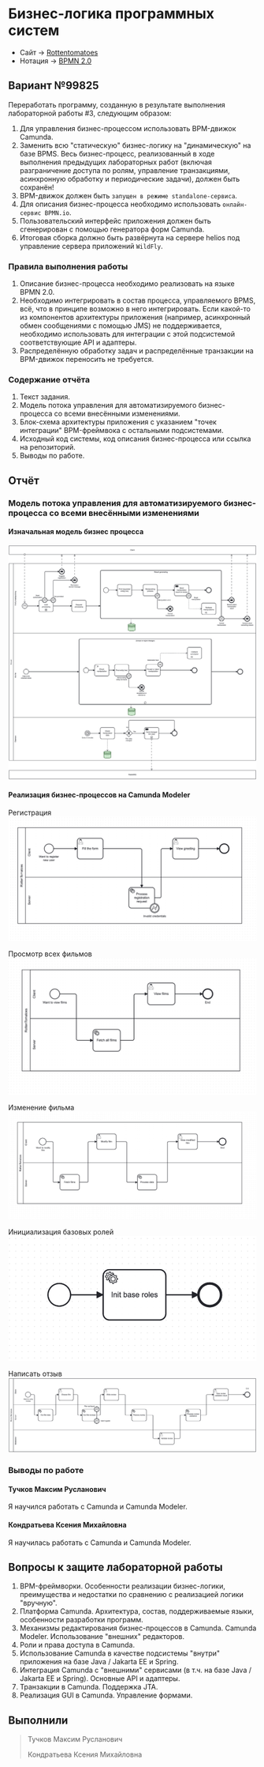# Бизнес-логика программных систем

- Сайт -> [Rottentomatoes](https://www.rottentomatoes.com/)
- Нотация -> [BPMN 2.0](http://www.bpmb.de/images/BPMN2_0_Poster_RU.pdf)

## Вариант №99825

Переработать программу, созданную в результате выполнения лабораторной работы #3, следующим образом:

1. Для управления бизнес-процессом использовать BPM-движок Camunda.
2. Заменить всю "статическую" бизнес-логику на "динамическую" на базе BPMS. Весь бизнес-процесс, реализованный в ходе выполнения предыдущих лабораторных работ (включая разграничение доступа по ролям, управление транзакциями, асинхронную обработку и периодические задачи), должен быть сохранён!
3. BPM-движок должен быть `запущен в режиме standalone-сервиса`.
4. Для описания бизнес-процесса необходимо использовать `онлайн-сервис BPMN.io`.
5. Пользовательский интерфейс приложения должен быть сгенерирован с помощью генератора форм Camunda.
6. Итоговая сборка должно быть развёрнута на сервере helios под управление сервера приложений `WildFly`.

### Правила выполнения работы

1. Описание бизнес-процесса необходимо реализовать на языке BPMN 2.0.
2. Необходимо интегрировать в состав процесса, управляемого BPMS, всё, что в принципе возможно в него интегрировать. Если какой-то из компонентов архитектуры приложения (например, асинхронный обмен сообщениями с помощью JMS) не поддерживается, необходимо использовать для интеграции с этой подсистемой соответствующие API и адаптеры.
3. Распределённую обработку задач и распределённые транзакции на BPM-движок переносить не требуется.

### Содержание отчёта

1. Текст задания.
2. Модель потока управления для автоматизируемого бизнес-процесса со всеми внесёнными изменениями.
3. Блок-схема архитектуры приложения с указанием "точек интеграции" BPM-фреймвока с остальными подсистемами.
4. Исходный код системы, код описания бизнес-процесса или ссылка на репозиторий.
5. Выводы по работе.

## Отчёт

### Модель потока управления для автоматизируемого бизнес-процесса со всеми внесёнными изменениями

#### Изначальная модель бизнес процесса

![Initial business process model](./img/bloss.png)

#### Реализация бизнес-процессов на Camunda Modeler

Регистрация
![registration](./img/registration.png)

Просмотр всех фильмов
![view all films](./img/view_all_films.png)

Изменение фильма
![modify film](./img/modify_film.png)

Инициализация базовых ролей
![Init base roles](./img/init_base_roles.png)

Написать отзыв
![Write review](./img/write_review.png)

### Выводы по работе

#### Тучков Максим Русланович

Я научился работать с Camunda и Camunda Modeler.

#### Кондратьева Ксения Михайловна

Я научилась работать с Camunda и Camunda Modeler.

## Вопросы к защите лабораторной работы

1. BPM-фреймворки. Особенности реализации бизнес-логики, преимущества и недостатки по сравнению с реализацией логики "вручную".
2. Платформа Camunda. Архитектура, состав, поддерживаемые языки, особенности разработки программ.
3. Механизмы редактирования бизнес-процессов в Camunda. Camunda Modeler. Использование "внешних" редакторов.
4. Роли и права доступа в Camunda.
5. Использование Camunda в качестве подсистемы "внутри" приложения на базе Java / Jakarta EE и Spring.
6. Интеграция Camunda с "внешними" сервисами (в т.ч. на базе Java / Jakarta EE и Spring). Основные API и адаптеры.
7. Транзакции в Camunda. Поддержка JTA.
8. Реализация GUI в Camunda. Управление формами.

## Выполнили

> Тучков Максим Русланович
>
> Кондратьева Ксения Михайловна

